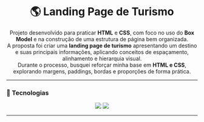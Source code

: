 <h1 align="center">🌎 Landing Page de Turismo</h1>

<p align="center">
  Projeto desenvolvido para praticar <strong>HTML</strong> e <strong>CSS</strong>, com foco no uso do <strong>Box Model</strong> e na construção de uma estrutura de página bem organizada.<br>
  A proposta foi criar uma <strong>landing page de turismo</strong> apresentando um destino e suas principais informações, aplicando conceitos de espaçamento, alinhamento e hierarquia visual.<br>
  Durante o processo, busquei reforçar minha base em <strong>HTML e CSS</strong>, explorando margens, paddings, bordas e proporções de forma prática.
</p>

---

### 🚀 Tecnologias

<div align="center">
  <img src="https://img.shields.io/badge/HTML5-E34F26?style=for-the-badge&logo=html5&logoColor=white" />
  <img src="https://img.shields.io/badge/CSS3-1572B6?style=for-the-badge&logo=css3&logoColor=white" />
</div>

---


